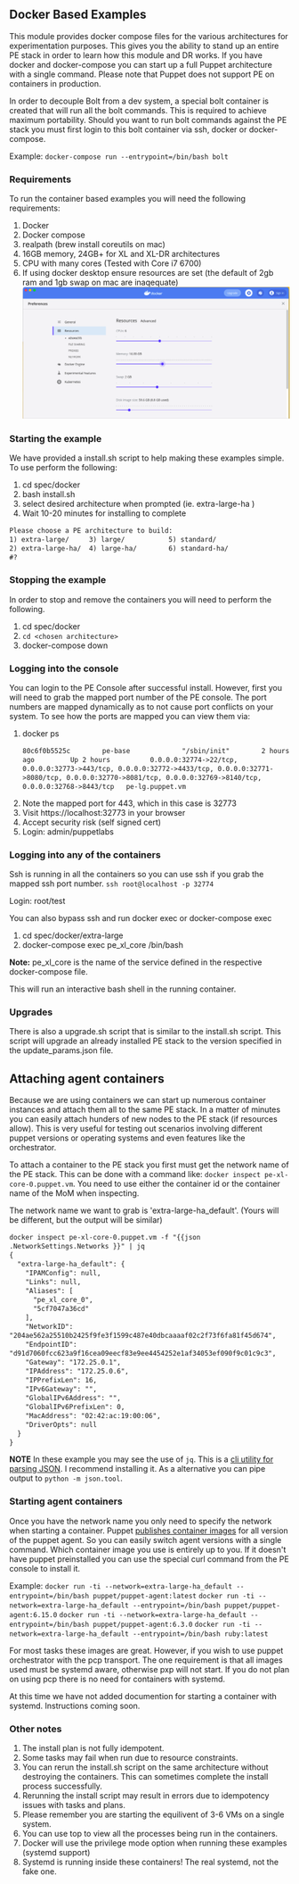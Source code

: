 ## Docker Based Examples
This module provides docker compose files for the various architectures for experimentation purposes. This gives you the ability to stand up an entire PE stack in order to learn how this module and DR works. If you have docker and docker-compose you can start up a full Puppet architecture with a single command.  Please note that Puppet does not support PE on containers in production.  

In order to decouple Bolt from a dev system, a special bolt container is created that will run all the bolt commands.  This is
required to achieve maximum portability.  Should you want to run bolt commands against the PE stack you must
first login to this bolt container via ssh, docker or docker-compose.

Example: `docker-compose run --entrypoint=/bin/bash bolt`

### Requirements
To run the container based examples you will need the following requirements:

1. Docker
2. Docker compose
3. realpath (brew install coreutils on mac)
4. 16GB memory, 24GB+ for XL and XL-DR architectures
5. CPU with many cores (Tested with Core i7 6700)
6. If using docker desktop ensure resources are set (the default of 2gb ram and 1gb swap on mac are inaqequate)
![docker_resources](images/docker_resources.png)

### Starting the example
We have provided a install.sh script to help making these examples simple.
To use perform the following:

1. cd spec/docker
2. bash install.sh
3. select desired architecture when prompted (ie. extra-large-ha )
4. Wait 10-20 minutes for installing to complete

```
Please choose a PE architecture to build: 
1) extra-large/     3) large/           5) standard/
2) extra-large-ha/  4) large-ha/        6) standard-ha/
#?  
```

### Stopping the example
In order to stop and remove the containers you will need to perform the following.

1. cd spec/docker
2. `cd <chosen architecture>` 
3. docker-compose down

### Logging into the console
You can login to the PE Console after successful install.  However, first you will need to 
grab the mapped port number of the PE console.  The port numbers are mapped dynamically as to not
cause port conflicts on your system. To see how the ports are mapped you can view them via:

1. docker ps
    ```
    80c6f0b5525c        pe-base             "/sbin/init"        2 hours ago         Up 2 hours          0.0.0.0:32774->22/tcp, 0.0.0.0:32773->443/tcp, 0.0.0.0:32772->4433/tcp, 0.0.0.0:32771->8080/tcp, 0.0.0.0:32770->8081/tcp, 0.0.0.0:32769->8140/tcp, 0.0.0.0:32768->8443/tcp   pe-lg.puppet.vm
    ```
2. Note the mapped port for 443, which in this case is 32773
3. Visit https://localhost:32773 in your browser
4. Accept security risk (self signed cert)
5. Login: admin/puppetlabs

### Logging into any of the containers
Ssh is running in all the containers so you can use ssh if you grab the mapped ssh port number. `ssh root@localhost -p 32774`

Login: root/test

You can also bypass ssh and run docker exec or docker-compose exec

1. cd spec/docker/extra-large
2. docker-compose exec pe_xl_core /bin/bash

**Note:** pe_xl_core is the name of the service defined in the respective docker-compose file.

This will run an interactive bash shell in the running container.

### Upgrades
There is also a upgrade.sh script that is similar to the install.sh script.  This script will upgrade an already installed PE stack to the version specified in the update_params.json file.

## Attaching agent containers
Because we are using containers we can start up numerous container instances and attach them all to the same PE stack.  In a matter of minutes you can easily attach hunders of new nodes to the PE stack (if resources allow). This is very useful for testing out scenarios involving different puppet versions or operating systems and even features like the orchestrator. 

To attach a container to the PE stack you first must get the network name of the PE stack.  This can be done with a command like: `docker inspect pe-xl-core-0.puppet.vm`.  You need to use either the container id or the container name of the MoM when inspecting. 

The network name we want to grab is 'extra-large-ha_default'.  (Yours will be different, but the output will be similar)

```shell
docker inspect pe-xl-core-0.puppet.vm -f "{{json .NetworkSettings.Networks }}" | jq
{
  "extra-large-ha_default": {
    "IPAMConfig": null,
    "Links": null,
    "Aliases": [
      "pe_xl_core_0",
      "5cf7047a36cd"
    ],
    "NetworkID": "204ae562a25510b2425f9fe3f1599c487e40dbcaaaaf02c2f73f6fa81f45d674",
    "EndpointID": "d91d7060fcc623a9f16cea09eecf83e9ee4454252e1af34053ef090f9c01c9c3",
    "Gateway": "172.25.0.1",
    "IPAddress": "172.25.0.6",
    "IPPrefixLen": 16,
    "IPv6Gateway": "",
    "GlobalIPv6Address": "",
    "GlobalIPv6PrefixLen": 0,
    "MacAddress": "02:42:ac:19:00:06",
    "DriverOpts": null
  }
}
```

**NOTE** In these example you may see the use of `jq`.  This is a [cli utility for parsing JSON](https://stedolan.github.io/jq/).  I recommend installing it.  As a alternative you can pipe output to `python -m json.tool`.

### Starting agent containers
Once you have the network name you only need to specify the network when starting a container.  Puppet [publishes container images](https://hub.docker.com/r/puppet/puppet-agent) for all version of the puppet agent.  So you can easily switch agent versions with a single command. Which container image you use is entirely up to you.  If it doesn't have puppet preinstalled you can use the special curl command from the PE console to install it. 

Example:
 `docker run -ti --network=extra-large-ha_default --entrypoint=/bin/bash puppet/puppet-agent:latest`
 `docker run -ti --network=extra-large-ha_default --entrypoint=/bin/bash puppet/puppet-agent:6.15.0`
 `docker run -ti --network=extra-large-ha_default --entrypoint=/bin/bash puppet/puppet-agent:6.3.0`
 `docker run -ti --network=extra-large-ha_default --entrypoint=/bin/bash ruby:latest`

For most tasks these images are great.  However, if you wish to use puppet orchestrator with the pcp transport. The one requirement is that all images used must be systemd aware, otherwise pxp will not start. If you do not plan on using pcp 
there is no need for containers with systemd.

At this time we have not added documention for starting a container with systemd.  Instructions coming soon.


### Other notes
1. The install plan is not fully idempotent.
2. Some tasks may fail when run due to resource constraints.
3. You can rerun the install.sh script on the same architecture without destroying the containers.  This can sometimes complete the install process successfully. 
4. Rerunning the install script may result in errors due to idempotency issues with tasks and plans.
5. Please remember you are starting the equilivent of 3-6 VMs on a single system.  
6. You can use top to view all the processes being run in the containers.
7. Docker will use the privilege mode option when running these examples (systemd support)
8. Systemd is running inside these containers!  The real systemd, not the fake one.
